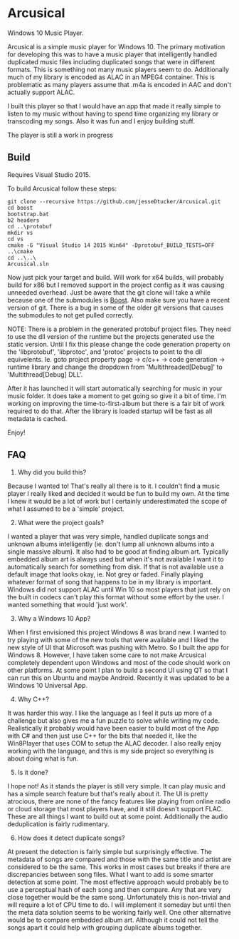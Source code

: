 # Arcusical
Windows 10 Music Player.

Arcusical is a simple music player for Windows 10. The primary motivation for developing this was to have a music player that intelligently handled duplicated music files including duplicated songs that were in different formats. This is something not many music players seem to do. Additionally much of my library is encoded as ALAC in an MPEG4 container. This is problematic as many players assume that .m4a is encoded in AAC and don't actually support ALAC.

I built this player so that I would have an app that made it really simple to listen to my music without having to spend time organizing my library or transcoding my songs. Also it was fun and I enjoy building stuff.

The player is still a work in progress 

## Build

Requires Visual Studio 2015.

To build Arcusical follow these steps:
```
git clone --recursive https://github.com/jesseDtucker/Arcusical.git
cd boost
bootstrap.bat
b2 headers
cd ..\protobuf
mkdir vs
cd vs
cmake -G "Visual Studio 14 2015 Win64" -Dprotobuf_BUILD_TESTS=OFF ..\cmake
cd ..\..\
Arcusical.sln
```

Now just pick your target and build. Will work for x64 builds, will probably build for x86 but I removed support in the project config as it was causing unneeded overhead. Just be aware that the git clone will take a while because one of the submodules is [Boost](http://www.boost.org/). Also make sure you have a recent version of git. There is a bug in some of the older git versions that causes the submodules to not get pulled correctly.

NOTE: There is a problem in the generated protobuf project files. They need to use the dll version of the runtime but the projects generated use the static version. Until I fix this please change the code generation property on the 'libprotobuf', 'libprotoc', and 'protoc' projects to point to the dll equivelents. Ie. goto project property page -> c/c++ -> code generation -> runtime library and change the dropdown from 'Multithreaded[Debug]' to 'Multithread[Debug] DLL'.

After it has launched it will start automatically searching for music in your music folder. It does take a moment to get going so give it a bit of time. I'm working on improving the time-to-first-album but there is a fair bit of work required to do that. After the library is loaded startup will be fast as all metadata is cached.

Enjoy!

## FAQ

1. Why did you build this?

  Because I wanted to! That's really all there is to it. I couldn't find a music player I really liked and decided it would be fun to build my own. At the time I knew it would be a lot of work but I certainly underestimated the scope of what I assumed to be a 'simple' project.
  
2. What were the project goals?

  I wanted a player that was very simple, handled duplicate songs and unknown albums intelligently (ie. don't lump all unknown albums into a single massive album). It also had to be good at finding album art. Typically embedded album art is always used but when it's not available I want it to automatically search for something from disk. If that is not available use a default image that looks okay, ie. Not grey or faded. Finally playing whatever format of song that happens to be in my library is important. Windows did not support ALAC until Win 10 so most players that just rely on the built in codecs can't play this format without some effort by the user. I wanted something that would 'just work'.
  
3. Why a Windows 10 App?

  When I first envisioned this project Windows 8 was brand new. I wanted to try playing with some of the new tools that were available and I liked the new style of UI that Microsoft was pushing with Metro. So I built the app for Windows 8. However, I have taken some care to not make Arcusical completely dependent upon Windows and most of the code should work on other platforms. At some point I plan to build a second UI using QT so that I can run this on Ubuntu and maybe Android. Recently it was updated to be a Windows 10 Universal App.
  
4. Why C++?

  It was harder this way. I like the language as I feel it puts up more of a challenge but also gives me a fun puzzle to solve while writing my code. Realistically it probably would have been easier to build most of the App with C# and then just use C++ for the bits that needed it, like the Win8Player that uses COM to setup the ALAC decoder. I also really enjoy working with the language, and this is my side project so everything is about doing what is fun.
  
5. Is it done?

  I hope not! As it stands the player is still very simple. It can play music and has a simple search feature but that's really about it. The UI is pretty atrocious, there are none of the fancy features like playing from online radio or cloud storage that most players have, and it still doesn't support FLAC. These are all things I want to build out at some point. Additionally the audio deduplication is fairly rudimentary.
  
6. How does it detect duplicate songs?

  At present the detection is fairly simple but surprisingly effective. The metadata of songs are compared and those with the same title and artist are considered to be the same. This works in most cases but breaks if there are discrepancies between song files. What I want to add is some smarter detection at some point. The most effective approach would probably be to use a perceptual hash of each song and then compare. Any that are very close together would be the same song. Unfortunately this is non-trivial and will require a lot of CPU time to do. I will implement it someday but until then the meta data solution seems to be working fairly well. One other alternative would be to compare embedded album art. Although it could not tell the songs apart it could help with grouping duplicate albums together.
